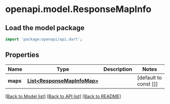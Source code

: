 # openapi.model.ResponseMapInfo

## Load the model package
```dart
import 'package:openapi/api.dart';
```

## Properties
Name | Type | Description | Notes
------------ | ------------- | ------------- | -------------
**maps** | [**List&lt;ResponseMapInfoMap&gt;**](ResponseMapInfoMap.md) |  | [default to const []]

[[Back to Model list]](../README.md#documentation-for-models) [[Back to API list]](../README.md#documentation-for-api-endpoints) [[Back to README]](../README.md)


